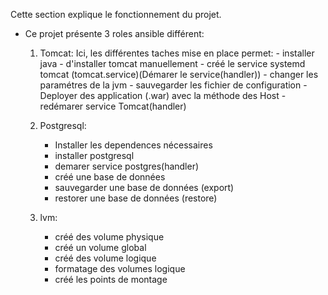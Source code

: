 Cette section explique le fonctionnement du projet.

* Ce projet présente 3 roles ansible différent:
  1. Tomcat:
       Ici, les différentes taches mise en place permet:
         - installer java
         - d'installer tomcat manuellement
         - créé le service systemd tomcat (tomcat.service)(Démarer le service(handler))
         - changer les paramétres de la jvm
         - sauvegarder les fichier de configuration
         - Deployer des application (.war) avec la méthode des Host
         - redémarer service Tomcat(handler)

  3. Postgresql:
       - Installer les dependences nécessaires
       - installer postgresql
       - demarer service postgres(handler)
       - créé une base de données
       - sauvegarder une base de données (export)
       - restorer une base de données (restore)
  4. lvm:
       - créé des volume physique
       - créé un volume global
       - créé des volume logique
       - formatage des volumes logique
       - créé les points de montage
    
     
